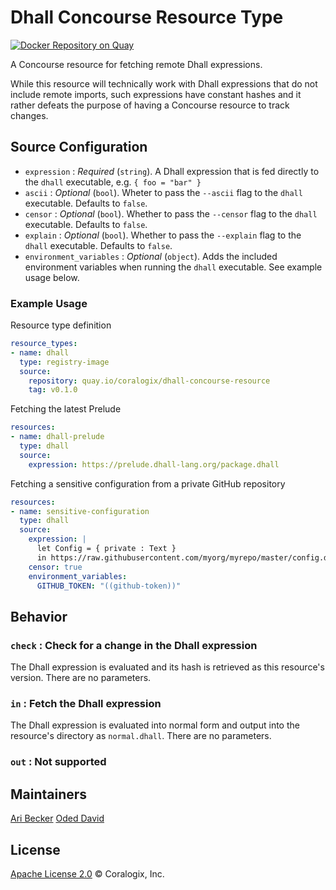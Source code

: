 # Dhall Concourse Resource Type

[![Docker Repository on Quay](https://quay.io/repository/coralogix/dhall-concourse-resource/status "Docker Repository on Quay")](https://quay.io/repository/coralogix/dhall-concourse-resource)

A Concourse resource for fetching remote Dhall expressions.

While this resource will technically work with Dhall expressions that do not include remote imports, such expressions have constant hashes and it rather defeats the purpose of having a Concourse resource to track changes.

## Source Configuration
* `expression` : _Required_ (`string`). A Dhall expression that is fed directly to the `dhall` executable, e.g. `{ foo = "bar" }`
* `ascii` : _Optional_ (`bool`). Wheter to pass the `--ascii` flag to the `dhall` executable. Defaults to `false`.
* `censor` : _Optional_ (`bool`). Whether to pass the `--censor` flag to the `dhall` executable. Defaults to `false`.
* `explain` : _Optional_ (`bool`). Whether to pass the `--explain` flag to the `dhall` executable. Defaults to `false`.
* `environment_variables` : _Optional_ (`object`). Adds the included environment variables when running the `dhall` executable. See example usage below.

### Example Usage

Resource type definition

```yaml
resource_types:
- name: dhall
  type: registry-image
  source:
    repository: quay.io/coralogix/dhall-concourse-resource
    tag: v0.1.0
```

Fetching the latest Prelude

```yaml
resources:
- name: dhall-prelude
  type: dhall
  source:
    expression: https://prelude.dhall-lang.org/package.dhall
```

Fetching a sensitive configuration from a private GitHub repository

```yaml
resources:
- name: sensitive-configuration
  type: dhall
  source:
    expression: |
      let Config = { private : Text }
      in https://raw.githubusercontent.com/myorg/myrepo/master/config.dhall using toMap { Authorization = "token ${env:GITHUB_TOKEN as Text}" } : Config
    censor: true
    environment_variables:
      GITHUB_TOKEN: "((github-token))"
```

## Behavior

### `check` : Check for a change in the Dhall expression
The Dhall expression is evaluated and its hash is retrieved as this resource's version. There are no parameters.

### `in` : Fetch the Dhall expression
The Dhall expression is evaluated into normal form and output into the resource's directory as `normal.dhall`. There are no parameters.

### `out` : Not supported

## Maintainers
[Ari Becker](https://github.com/ari-becker)
[Oded David](https://github.com/oded-dd)

## License
[Apache License 2.0](https://www.apache.org/licenses/LICENSE-2.0) © Coralogix, Inc.
